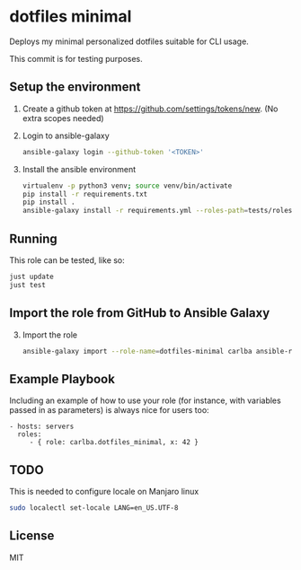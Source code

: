 # dotfiles minimal

Deploys my minimal personalized dotfiles suitable for CLI usage.

This commit is for testing purposes.

## Setup the environment

1. Create a github token at https://github.com/settings/tokens/new. (No extra scopes needed)

2. Login to ansible-galaxy

   ```bash
   ansible-galaxy login --github-token '<TOKEN>'
   ```

3. Install the ansible environment
   ```bash
   virtualenv -p python3 venv; source venv/bin/activate
   pip install -r requirements.txt
   pip install .
   ansible-galaxy install -r requirements.yml --roles-path=tests/roles
   ```

## Running

This role can be tested, like so:

```bash
just update
just test
```

## Import the role from GitHub to Ansible Galaxy

3. Import the role
   ```bash
   ansible-galaxy import --role-name=dotfiles-minimal carlba ansible-role-dotfiles-minimal
   ```

## Example Playbook

Including an example of how to use your role (for instance, with variables passed in as parameters) is always nice for users too:

    - hosts: servers
      roles:
         - { role: carlba.dotfiles_minimal, x: 42 }

## TODO

This is needed to configure locale on Manjaro linux

```bash
sudo localectl set-locale LANG=en_US.UTF-8
```

## License

MIT
